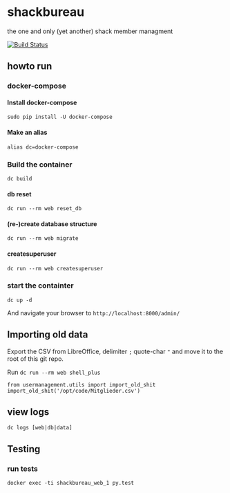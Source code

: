 # shackbureau
the one and only (yet another) shack member managment

[![Build Status](https://travis-ci.org/shackspace/shackbureau.svg?branch=master)](https://travis-ci.org/shackspace/shackbureau)

## howto run

### docker-compose

#### Install docker-compose
    sudo pip install -U docker-compose

#### Make an alias
    alias dc=docker-compose

### Build the container
    dc build

#### db reset
    dc run --rm web reset_db

#### (re-)create database structure
    dc run --rm web migrate

#### createsuperuser
    dc run --rm web createsuperuser

### start the containter
    dc up -d
And navigate your browser to `http://localhost:8000/admin/`

## Importing old data

Export the CSV from LibreOffice, delimiter `;` quote-char `"` and move it to the root of this git repo.

Run `dc run --rm web shell_plus `

    from usermanagement.utils import import_old_shit
    import_old_shit('/opt/code/Mitglieder.csv')

## view logs
    dc logs [web|db|data]

## Testing

### run tests
    docker exec -ti shackbureau_web_1 py.test

